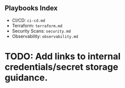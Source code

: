 <!--
Explainer: Playbooks describe repeatable procedures (how to do X). Use checklists
and reference links. Keep concise and action-oriented.
-->

## Playbooks Index

- CI/CD: `ci-cd.md`
- Terraform: `terraform.md`
- Security Scans: `security.md`
- Observability: `observability.md`

# TODO: Add links to internal credentials/secret storage guidance.


